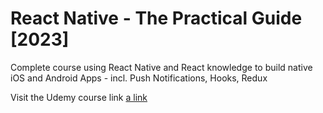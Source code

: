 # React Native - The Practical Guide [2023]

Complete course using React Native and React knowledge to build native iOS and Android Apps - incl. Push Notifications, Hooks, Redux

Visit the Udemy course link [a link](https://www.udemy.com/course/react-native-the-practical-guide/)
